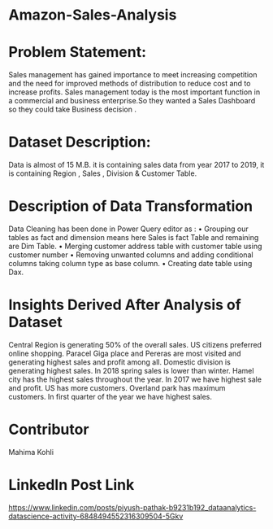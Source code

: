 # Amazon-Sales-Analysis

# Problem Statement:
Sales management has gained importance to meet increasing competition and the need
for improved methods of distribution to reduce cost and to increase profits. Sales
management today is the most important function in a commercial and business
enterprise.So they wanted a Sales Dashboard so they could take Business decision .

# Dataset Description:
Data is almost of 15 M.B. it is containing sales data from year 2017 to 2019, it is containing Region , Sales , Division & Customer Table.

# Description of Data Transformation
  Data Cleaning has been done in Power Query editor as :
•	Grouping our tables as fact and dimension means here Sales is fact Table and remaining are Dim Table.
•	Merging customer address table with customer table using customer number
•	Removing unwanted columns and adding conditional columns taking column type as base column. 
•	Creating date table using Dax.

# Insights Derived After Analysis of Dataset 
Central Region is generating 50% of the overall sales.
US citizens preferred online shopping. 
Paracel Giga place and Pereras are most visited and generating highest sales and profit among all.
Domestic division is generating highest sales.
In 2018 spring sales is lower than winter.
Hamel city has the highest sales throughout the year.
In 2017 we have highest sale and profit.
US has more customers.
Overland park has maximum customers.
In first quarter of the year we have highest sales.

# Contributor 
Mahima Kohli
# LinkedIn Post Link
https://www.linkedin.com/posts/piyush-pathak-b9231b192_dataanalytics-datascience-activity-6848494552316309504-5Gkv


